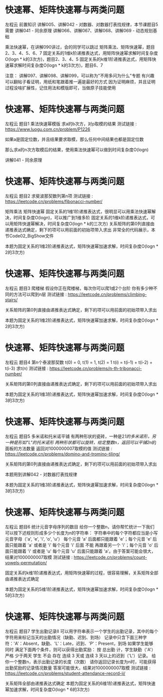 <!-- Slide number: 1 -->
# 快速幂、矩阵快速幂与两类问题
左程云
前置知识
讲解005、讲解042 - 对数器、对数器打表找规律，本节课题目5需要
讲解041 - 同余原理
讲解066、讲解067、讲解068、讲解069 - 动态规划基础

乘法快速幂，在讲解090讲过，会的同学可以跳过
矩阵乘法、矩阵快速幂，题目2、3、4、5、6、7
固定关系的1维k阶递推表达式，用矩阵快速幂求解时间复杂度O(logn * k的3次方)，题目2、3、4、5
固定关系的k维1阶递推表达式，用矩阵快速幂求解时间复杂度O(logn * k的3次方)，题目6、7

注意：
讲解097、讲解098、讲解099，可以称为"不用多问为什么"专题
有兴趣可以翻帖子看证明，用纸和笔跟着推一遍是最好的方式
因为证明麻烦，并且证明过程没啥扩展性，记住用法和模版即可，当做原子技能使用

<!-- Slide number: 2 -->
# 快速幂、矩阵快速幂与两类问题
左程云
题目1
乘法快速幂模版
求a的b次方，对p取模的结果
测试链接 : https://www.luogu.com.cn/problem/P1226

如果a是固定位数，并且结果要求取模，那么任何中间结果也都是固定位数

那么求a的n次方取模后的结果，使用乘法快速幂可以做到时间复杂度O(logn)

讲解041 - 同余原理

<!-- Slide number: 3 -->
# 快速幂、矩阵快速幂与两类问题
左程云
题目2
求斐波那契数列第n项
测试链接 : https://leetcode.cn/problems/fibonacci-number/

矩阵乘法
矩阵快速幂
固定关系的1维1阶递推表达式，很明显可以用乘法快速幂解决，时间复杂度O(logn)，可以推广到1维多阶
固定关系的1维k阶递推表达式，可以用矩阵快速幂解决，时间复杂度O(logn * k的三次方)
关系矩阵的第0列直接由递推表达式确定，剩下的项可以用前面的初始项带入求出
非常全的代码展示，本节Code02_BigShow文件

本题为固定关系的1维2阶递推表达式，矩阵快速幂加速求解，时间复杂度O(logn * 2的3次方)

<!-- Slide number: 4 -->
# 快速幂、矩阵快速幂与两类问题
左程云
题目3
爬楼梯
假设你正在爬楼梯，每次你可以爬1或2个台阶
你有多少种不同的方法可以爬到n层
测试链接 : https://leetcode.cn/problems/climbing-stairs/

关系矩阵的第0列直接由递推表达式确定，剩下的项可以用前面的初始项带入求出

本题为固定关系的1维2阶递推表达式，矩阵快速幂加速求解，时间复杂度O(logn * 2的3次方)

<!-- Slide number: 5 -->
# 快速幂、矩阵快速幂与两类问题
左程云
题目4
第n个泰波那契数
t(0) = 0, t(1) = 1, t(2) = 1
t(i) = t(i-1) + t(i-2) + t(i-3)
求t(n)
测试链接 : https://leetcode.cn/problems/n-th-tribonacci-number/

关系矩阵的第0列直接由递推表达式确定，剩下的项可以用前面的初始项带入求出

本题为固定关系的1维3阶递推表达式，矩阵快速幂加速求解，时间复杂度O(logn * 3的3次方)

<!-- Slide number: 6 -->
# 快速幂、矩阵快速幂与两类问题
左程云
题目5
多米诺和托米诺平铺
有两种形状的瓷砖，一种是2*1的多米诺形，另一种是形如"L"的托米诺形
两种形状都可以旋转，给定整数n，返回可以平铺2*n的面板的方法数量
返回对1000000007取模的值
测试链接 : https://leetcode.cn/problems/domino-and-tromino-tiling/

关系矩阵的第0列直接由递推表达式确定，剩下的项可以用前面的初始项带入求出

本题用到讲解042 - 对数器打表找规律

本题为固定关系的1维3阶递推表达式，矩阵快速幂加速求解，时间复杂度O(logn * 3的3次方)

<!-- Slide number: 7 -->
# 快速幂、矩阵快速幂与两类问题
左程云
题目6
统计元音字母序列的数目
给你一个整数n，请你帮忙统计一下我们可以按下述规则形成多少个长度为n的字符串：
字符串中的每个字符都应当是小写元音字母（'a', 'e', 'i', 'o', 'u'）
每个元音 'a' 后面都只能跟着 'e'；每个元音 'e' 后面只能跟着 'a' 或者是 'i'
每个元音 'i' 后面 不能 再跟着另一个 'i'；每个元音 'o' 后面只能跟着 'i' 或者是 'u'
每个元音 'u' 后面只能跟着 'a'。由于答案可能会很大，结果对1000000007取模
测试链接 : https://leetcode.cn/problems/count-vowels-permutation/

固定关系的k维1阶递推表达式，用矩阵快速幂的过程，很容易理解，关系矩阵全部由递推表达式确定

本题为固定关系的5维1阶递推表达式，矩阵快速幂加速求解，时间复杂度O(logn * 5的3次方)

<!-- Slide number: 8 -->
# 快速幂、矩阵快速幂与两类问题
左程云
题目7
学生出勤记录II
可以用字符串表示一个学生的出勤记录，其中的每个字符用来标记当天的出勤情况（缺勤、迟到、到场）
记录中只含下面三种字符：'A'：Absent，缺勤、'L'：Late，迟到、'P'：Present，到场
如果学生能够 同时 满足下面两个条件，则可以获得出勤奖励：
按 总出勤 计，学生缺勤（'A'）严格 少于两天
学生 不会 存在 连续 3 天或 连续 3 天以上的迟到（'L'）记录。
给你一个整数n，表示出勤记录的长度（次数）
请你返回记录长度为n时，可能获得出勤奖励的记录情况数量
答案可能很大，结果对1000000007取模
测试链接 : https://leetcode.cn/problems/student-attendance-record-ii/

关系矩阵全部由递推表达式确定
本题为固定关系的6维1阶递推表达式，矩阵快速幂加速求解，时间复杂度O(logn * 6的3次方)